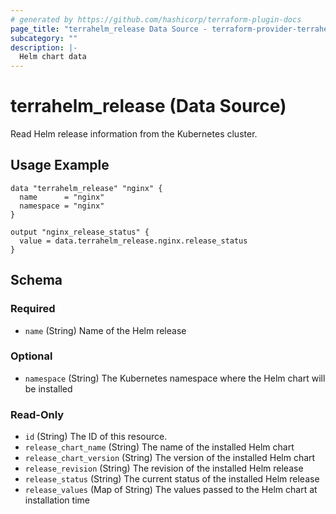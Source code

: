 ```yaml
---
# generated by https://github.com/hashicorp/terraform-plugin-docs
page_title: "terrahelm_release Data Source - terraform-provider-terrahelm"
subcategory: ""
description: |-
  Helm chart data
---
```


# terrahelm_release (Data Source)

Read Helm release information from the Kubernetes cluster.

## Usage Example

```hcl
data "terrahelm_release" "nginx" {
  name      = "nginx"
  namespace = "nginx"
}

output "nginx_release_status" {
  value = data.terrahelm_release.nginx.release_status
}
```

<!-- schema generated by tfplugindocs -->
## Schema

### Required

- `name` (String) Name of the Helm release

### Optional

- `namespace` (String) The Kubernetes namespace where the Helm chart will be installed

### Read-Only

- `id` (String) The ID of this resource.
- `release_chart_name` (String) The name of the installed Helm chart
- `release_chart_version` (String) The version of the installed Helm chart
- `release_revision` (String) The revision of the installed Helm release
- `release_status` (String) The current status of the installed Helm release
- `release_values` (Map of String) The values passed to the Helm chart at installation time
